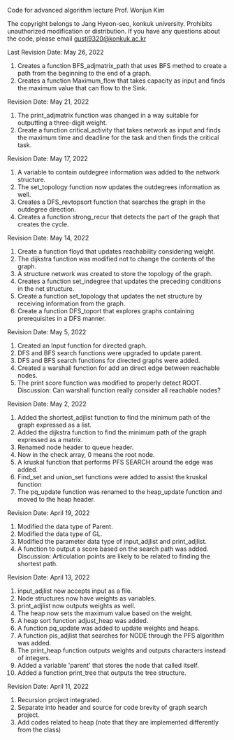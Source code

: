 Code for advanced algorithm lecture
Prof. Wonjun Kim

The copyright belongs to Jang Hyeon-seo, konkuk university.
Prohibits unauthorized modification or distribution.
If you have any questions about the code, please email gustj9320@konkuk.ac.kr

Last Revision Date: May 26, 2022
1. Creates a function BFS_adjmatrix_path that uses BFS method to create a path from the beginning to the end of a graph.
2. Creates a function Maximum_flow that takes capacity as input and finds the maximum value that can flow to the Sink.

Revision Date: May 21, 2022
1. The print_adjmatrix function was changed in a way suitable for outputting a three-digit weight.
2. Create a function critical_activity that takes network as input and finds the maximum time and deadline for the task and then finds the critical task.

Revision Date: May 17, 2022
1. A variable to contain outdegree information was added to the network structure.
2. The set_topology function now updates the outdegrees information as well.
3. Creates a DFS_revtopsort function that searches the graph in the outdegree direction.
4. Creates a function strong_recur that detects the part of the graph that creates the cycle.

Revision Date: May 14, 2022
1. Create a function floyd that updates reachability considering weight.
2. The dijkstra function was modified not to change the contents of the graph.
3. A structure network was created to store the topology of the graph.
4. Creates a function set_indegree that updates the preceding conditions in the net structure.
5. Create a function set_topology that updates the net structure by receiving information from the graph.
6. Create a function DFS_toport that explores graphs containing prerequisites in a DFS manner.

Revision Date: May 5, 2022
1. Created an Input function for directed graph.
2. DFS and BFS search functions were upgraded to update parent.
3. DFS and BFS search functions for directed graphs were added.
4. Created a warshall function for add an direct edge between reachable nodes.
5. The print score function was modified to properly detect ROOT.
Discussion: Can warshall function really consider all reachable nodes?

Revision Date: May 2, 2022
1. Added the shortest_adjlist function to find the minimum path of the graph expressed as a list.
2. Added the dijkstra function to find the minimum path of the graph expressed as a matrix.
3. Renamed node header to queue header.
4. Now in the check array, 0 means the root node.
5. A kruskal function that performs PFS SEARCH around the edge was added.
6. Find_set and union_set functions were added to assist the kruskal function
7. The pq_update function was renamed to the heap_update function and moved to the heap header.

Revision Date: April 19, 2022 
1. Modified the data type of Parent.
2. Modified the data type of GL.
3. Modified the parameter data type of input_adjlist and print_adjlist.
4. A function to output a score based on the search path was added.
Discussion: Articulation points are likely to be related to finding the shortest path.

Revision Date: April 13, 2022 
1. input_adjlist now accepts input as a file.
2. Node structures now have weights as variables.
3. print_adjlist now outputs weights as well.
4. The heap now sets the maximum value based on the weight.
5. A heap sort function adjust_heap was added.
6. A function pq_update was added to update weights and heaps.
7. A function pis_adjlist that searches for NODE through the PFS algorithm was added.
8. The print_heap function outputs weights and outputs characters instead of integers.
9. Added a variable 'parent' that stores the node that called itself.
10. Added a function print_tree that outputs the tree structure.

Revision Date: April 11, 2022 
1. Recursion project integrated.
2. Separate into header and source for code brevity of graph search project.
3. Add codes related to heap (note that they are implemented differently from the class)

